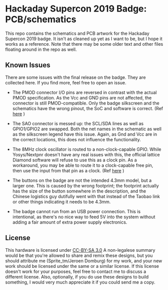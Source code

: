 Hackaday Supercon 2019 Badge: PCB/schematics
============================================

This repo contains the schematics and PCB artwork for the Hackaday Supercon 2019 badge. It isn't
as cleaned up yet as I want to be, but I hope it works as a reference. Note that there may be some
older text and other files floating around in the repo as well.

Known Issues
------------

There are some issues with the final release on the badge. They are collected here. If you find more,
feel free to open an issue.

* The PMOD connector I/O pins are reversed in contrast with the actual PMOD specification. As the
Vcc and GND pins are not affected, the connector is still PMOD-compatible. Only the badge silkscreen
and the schematics have the wrong pinout, the SoC and software is correct. 
(Ref [here](https://github.com/Spritetm/hadbadge2019_fpgasoc/issues/18) )

* The SAO connector is messed up: the SCL/SDA lines as well as GPIO1/GPIO2 are swapped. Both the net
names in the schematic as well as the silkscreen legend have this issue. Again, as Gnd and Vcc are in
the correct locations, this does not influence the functionality.

* The 8MHz clock oscillator is routed to a non-clock-capable GPIO. While Yosys/Nextpnr doesn't
have any real issues with this, the official lattice Diamond software will refuse to use this
as a clock pin. As a workaround, you may be able to route it to a clock-capable free pin, then use
the input from that pin as a clock. (Ref [here](https://github.com/Spritetm/hadbadge2019_fpgasoc/issues/12) )

* The buttons on the badge are not the intended 4.3mm model, but a larger one. This is caused 
by the wrong footprint; the footprint actually has the size of the button somewhere in the description, 
and the Chinese logistics guy dutifully went with that instead of the Taobao link or other things
indicating it needs to be 4.3mm.

* The badge cannot run from an USB power connection. This is intentional, as there's no nice way to
feed 5V into the system without adding a fair amount of extra power supply electronics.

License
-------

This hardware is licensed under [CC-BY-SA 3.0](http://creativecommons.org/licenses/by-sa/3.0/) 
A non-legalese summary would be that you're allowed to share and remix these designs, but you
should attribute me (Sprite_tm/Jeroen Domburg) for my work, and your new work should be licensed
under the same or a similar license. If this license doesn't work for your purposes, feel free
to contact me to discuss a different license. Also, optionally, if you do use these designs 
to build something, I would very much appreciate it if you could send me a copy.


